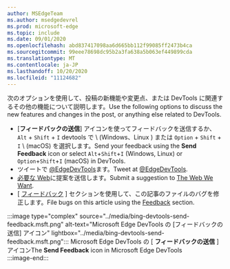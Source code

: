 ```yaml
---
author: MSEdgeTeam
ms.author: msedgedevrel
ms.prod: microsoft-edge
ms.topic: include
ms.date: 09/01/2020
ms.openlocfilehash: abd837417098aa6d665bb112f99085ff2473b4ca
ms.sourcegitcommit: 99eee78698dc95b2a3fa638a5b063ef449899cda
ms.translationtype: MT
ms.contentlocale: ja-JP
ms.lasthandoff: 10/20/2020
ms.locfileid: "11124682"
---
```

<span data-ttu-id="19a1e-101">次のオプションを使用して、投稿の新機能や変更点、または DevTools に関連するその他の機能について説明します。</span><span class="sxs-lookup"><span data-stu-id="19a1e-101">Use the following options to discuss the new features and changes in the post, or anything else related to DevTools.</span></span>  

*   <span data-ttu-id="19a1e-102">[**フィードバックの送信**] アイコンを使ってフィードバックを送信するか、 `Alt` + `Shift` + `I` devtools で \ (Windows、Linux \) または `Option` + `Shift` + `I` \ (macOS) を選択します。</span><span class="sxs-lookup"><span data-stu-id="19a1e-102">Send your feedback using the **Send Feedback** icon or select `Alt`+`Shift`+`I` \(Windows, Linux\) or `Option`+`Shift`+`I` \(macOS\) in DevTools.</span></span>  
*   <span data-ttu-id="19a1e-103">ツイートで [@EdgeDevTools][PostTweetEdgeDevTools]ます。</span><span class="sxs-lookup"><span data-stu-id="19a1e-103">Tweet at [@EdgeDevTools][PostTweetEdgeDevTools].</span></span>  
*   <span data-ttu-id="19a1e-104">[必要な Web][TheWebWeWant]に提案を送信します。</span><span class="sxs-lookup"><span data-stu-id="19a1e-104">Submit a suggestion to [The Web We Want][TheWebWeWant].</span></span>  
*   <span data-ttu-id="19a1e-105">[ [フィードバック](#feedback) ] セクションを使用して、この記事のファイルのバグを修正します。</span><span class="sxs-lookup"><span data-stu-id="19a1e-105">File bugs on this article using the [Feedback](#feedback) section.</span></span>  

:::image type="complex" source="../media/bing-devtools-send-feedback.msft.png" alt-text="Microsoft Edge DevTools の [フィードバックの送信] アイコン" lightbox="../media/bing-devtools-send-feedback.msft.png":::
   <span data-ttu-id="19a1e-107">Microsoft Edge DevTools の [ **フィードバックの送信** ] アイコン</span><span class="sxs-lookup"><span data-stu-id="19a1e-107">The **Send Feedback** icon in Microsoft Edge DevTools</span></span>  
:::image-end:::  

<!-- links -->  

[PostTweetEdgeDevTools]: https://twitter.com/intent/tweet?text=@EdgeDevTools "@EdgeDevTools |ツイートを投稿する"  

[EdgeDevToolsTwitterAccount]: https://twitter.com/EdgeDevTools "@EdgeDevTools Twitter アカウント"  

[GitHubMicrosoftDocsEdgeDeveloperNewIssue]: https://github.com/MicrosoftDocs/edge-developer/issues/new?title=[DevTools%20Docs%20Feedback] "新しい問題-Microsoft のドキュメント/エッジ-開発者-GitHub"  

[TheWebWeWant]: https://webwewant.fyi "必要な Web"  
